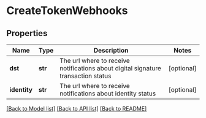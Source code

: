 # CreateTokenWebhooks

## Properties
Name | Type | Description | Notes
------------ | ------------- | ------------- | -------------
**dst** | **str** | The url where to receive notifications about digital signature transaction status | [optional] 
**identity** | **str** | The url where to receive notifications about identity status | [optional] 

[[Back to Model list]](../README.md#documentation-for-models) [[Back to API list]](../README.md#documentation-for-api-endpoints) [[Back to README]](../README.md)


